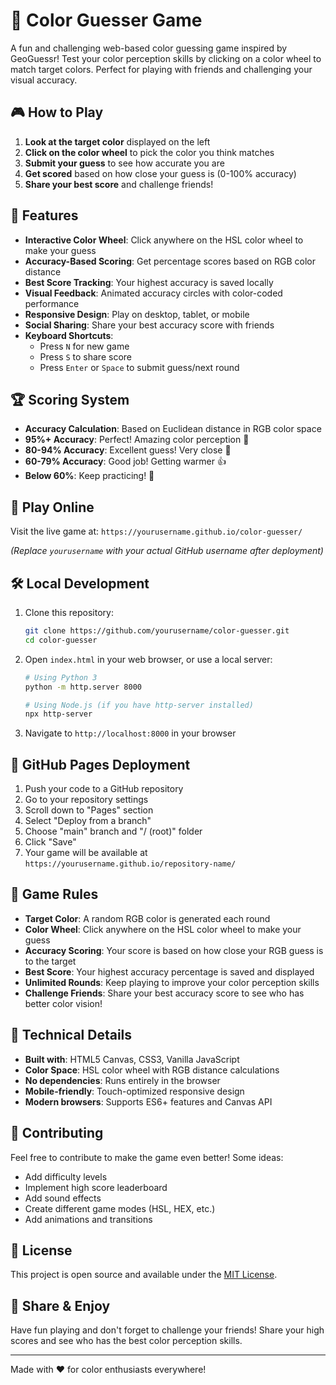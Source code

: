 # 🎨 Color Guesser Game

A fun and challenging web-based color guessing game inspired by GeoGuessr! Test your color perception skills by clicking on a color wheel to match target colors. Perfect for playing with friends and challenging your visual accuracy.

## 🎮 How to Play

1. **Look at the target color** displayed on the left
2. **Click on the color wheel** to pick the color you think matches
3. **Submit your guess** to see how accurate you are
4. **Get scored** based on how close your guess is (0-100% accuracy)
5. **Share your best score** and challenge friends!

## 🌟 Features

- **Interactive Color Wheel**: Click anywhere on the HSL color wheel to make your guess
- **Accuracy-Based Scoring**: Get percentage scores based on RGB color distance
- **Best Score Tracking**: Your highest accuracy is saved locally
- **Visual Feedback**: Animated accuracy circles with color-coded performance
- **Responsive Design**: Play on desktop, tablet, or mobile
- **Social Sharing**: Share your best accuracy score with friends
- **Keyboard Shortcuts**: 
  - Press `N` for new game
  - Press `S` to share score
  - Press `Enter` or `Space` to submit guess/next round

## 🏆 Scoring System

- **Accuracy Calculation**: Based on Euclidean distance in RGB color space
- **95%+ Accuracy**: Perfect! Amazing color perception 🎯
- **80-94% Accuracy**: Excellent guess! Very close 🎉
- **60-79% Accuracy**: Good job! Getting warmer 👍
- **Below 60%**: Keep practicing! 💪

## 🚀 Play Online

Visit the live game at: `https://yourusername.github.io/color-guesser/`

*(Replace `yourusername` with your actual GitHub username after deployment)*

## 🛠️ Local Development

1. Clone this repository:
   ```bash
   git clone https://github.com/yourusername/color-guesser.git
   cd color-guesser
   ```

2. Open `index.html` in your web browser, or use a local server:
   ```bash
   # Using Python 3
   python -m http.server 8000
   
   # Using Node.js (if you have http-server installed)
   npx http-server
   ```

3. Navigate to `http://localhost:8000` in your browser

## 📱 GitHub Pages Deployment

1. Push your code to a GitHub repository
2. Go to your repository settings
3. Scroll down to "Pages" section
4. Select "Deploy from a branch" 
5. Choose "main" branch and "/ (root)" folder
6. Click "Save"
7. Your game will be available at `https://yourusername.github.io/repository-name/`

## 🎯 Game Rules

- **Target Color**: A random RGB color is generated each round
- **Color Wheel**: Click anywhere on the HSL color wheel to make your guess
- **Accuracy Scoring**: Your score is based on how close your RGB guess is to the target
- **Best Score**: Your highest accuracy percentage is saved and displayed
- **Unlimited Rounds**: Keep playing to improve your color perception skills
- **Challenge Friends**: Share your best accuracy score to see who has better color vision!

## 🎨 Technical Details

- **Built with**: HTML5 Canvas, CSS3, Vanilla JavaScript
- **Color Space**: HSL color wheel with RGB distance calculations
- **No dependencies**: Runs entirely in the browser
- **Mobile-friendly**: Touch-optimized responsive design
- **Modern browsers**: Supports ES6+ features and Canvas API

## 🤝 Contributing

Feel free to contribute to make the game even better! Some ideas:

- Add difficulty levels
- Implement high score leaderboard
- Add sound effects
- Create different game modes (HSL, HEX, etc.)
- Add animations and transitions

## 📄 License

This project is open source and available under the [MIT License](LICENSE).

## 🎉 Share & Enjoy

Have fun playing and don't forget to challenge your friends! Share your high scores and see who has the best color perception skills.

---

Made with ❤️ for color enthusiasts everywhere!
